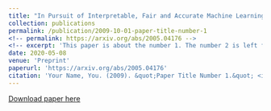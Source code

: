 ```yaml
---
title: "In Pursuit of Interpretable, Fair and Accurate Machine Learning for Criminal Recidivism Prediction "
collection: publications
permalink: /publication/2009-10-01-paper-title-number-1
<!-- permalink: https://arxiv.org/abs/2005.04176 -->
<!-- excerpt: 'This paper is about the number 1. The number 2 is left for future work.' -->
date: 2020-05-08
venue: 'Preprint'
paperurl: 'https://arxiv.org/abs/2005.04176'
citation: 'Your Name, You. (2009). &quot;Paper Title Number 1.&quot; <i>Journal 1</i>. 1(1).'
---
```


[Download paper here](https://arxiv.org/abs/2005.04176)

<!-- Recommended citation: Your Name, You. (2009). "Paper Title Number 1." <i>Journal 1</i>. 1(1). -->